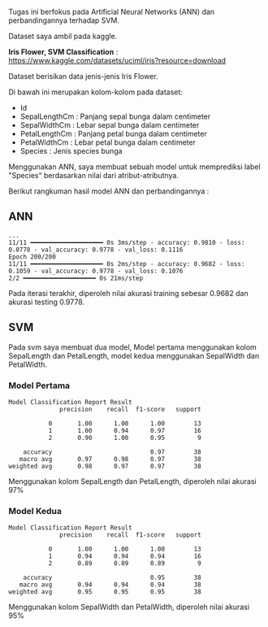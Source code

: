 Tugas ini berfokus pada Artificial Neural Networks (ANN) dan perbandingannya terhadap SVM.

Dataset saya ambil pada kaggle.

**Iris Flower, SVM Classification** : https://www.kaggle.com/datasets/uciml/iris?resource=download

Dataset berisikan data jenis-jenis Iris Flower.

Di bawah ini merupakan kolom-kolom pada dataset:
* Id
* SepalLengthCm : Panjang sepal bunga dalam centimeter
* SepalWidthCm  : Lebar sepal bunga dalam centimeter
* PetalLengthCm : Panjang petal bunga dalam centimeter
* PetalWidthCm  : Lebar petal bunga dalam centimeter
* Species       : Jenis species bunga

Menggunakan ANN, saya membuat sebuah model untuk memprediksi label "Species" berdasarkan nilai dari atribut-atributnya.

Berikut rangkuman hasil model ANN dan perbandingannya :

## ANN

    ...
    11/11 ━━━━━━━━━━━━━━━━━━━━ 0s 3ms/step - accuracy: 0.9810 - loss: 0.0778 - val_accuracy: 0.9778 - val_loss: 0.1116
    Epoch 200/200
    11/11 ━━━━━━━━━━━━━━━━━━━━ 0s 2ms/step - accuracy: 0.9682 - loss: 0.1059 - val_accuracy: 0.9778 - val_loss: 0.1076
    2/2 ━━━━━━━━━━━━━━━━━━━━ 0s 21ms/step

Pada iterasi terakhir, diperoleh nilai akurasi training sebesar 0.9682 dan akurasi testing 0.9778.

## SVM

Pada svm saya membuat dua model, Model pertama menggunakan kolom SepalLength dan PetalLength, model kedua menggunakan SepalWidth dan PetalWidth.

### Model Pertama

    Model Classification Report Result
                  precision    recall  f1-score   support
    
               0       1.00      1.00      1.00        13
               1       1.00      0.94      0.97        16
               2       0.90      1.00      0.95         9
    
        accuracy                           0.97        38
       macro avg       0.97      0.98      0.97        38
    weighted avg       0.98      0.97      0.97        38
    
Menggunakan kolom SepalLength dan PetalLength, diperoleh nilai akurasi 97%

### Model Kedua

    Model Classification Report Result
                  precision    recall  f1-score   support
    
               0       1.00      1.00      1.00        13
               1       0.94      0.94      0.94        16
               2       0.89      0.89      0.89         9
    
        accuracy                           0.95        38
       macro avg       0.94      0.94      0.94        38
    weighted avg       0.95      0.95      0.95        38
    
Menggunakan kolom SepalWidth dan PetalWidth, diperoleh nilai akurasi 95%


